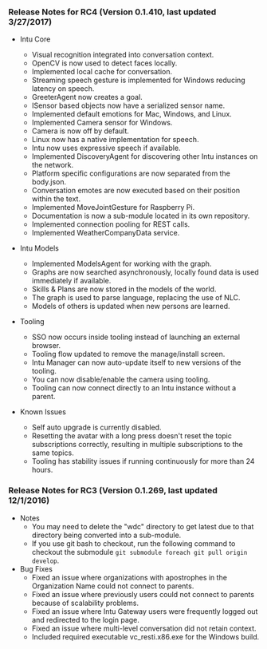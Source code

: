 ### Release Notes for RC4 (Version 0.1.410, last updated 3/27/2017)

* Intu Core
	* Visual recognition integrated into conversation context.
	* OpenCV is now used to detect faces locally.
	* Implemented local cache for conversation.
	* Streaming speech gesture is implemented for Windows reducing latency on speech.
	* GreeterAgent now creates a goal.
	* ISensor based objects now have a serialized sensor name.
	* Implemented default emotions for Mac, Windows, and Linux.
	* Implemented Camera sensor for Windows.
	* Camera is now off by default.
	* Linux now has a native implementation for speech.
	* Intu now uses expressive speech if available.
	* Implemented DiscoveryAgent for discovering other Intu instances on the network.
	* Platform specific configurations are now separated from the body.json.
	* Conversation emotes are now executed based on their position within the text.
	* Implemented MoveJointGesture for Raspberry Pi.
	* Documentation is now a sub-module located in its own repository.
	* Implemented connection pooling for REST calls.
	* Implemented WeatherCompanyData service.

* Intu Models
	* Implemented ModelsAgent for working with the graph.
	* Graphs are now searched asynchronously, locally found data is used immediately if available.
	* Skills & Plans are now stored in the models of the world.
	* The graph is used to parse language, replacing the use of NLC.
	* Models of others is updated when new persons are learned.
	
* Tooling
	* SSO now occurs inside tooling instead of launching an external browser.
	* Tooling flow updated to remove the manage/install screen.
	* Intu Manager can now auto-update itself to new versions of the tooling.
	* You can now disable/enable the camera using tooling.
	* Tooling can now connect directly to an Intu instance without a parent.

* Known Issues
	* Self auto upgrade is currently disabled.
	* Resetting the avatar with a long press doesn't reset the topic subscriptions correctly, resulting in multiple subscriptions to the same topics.
	* Tooling has stability issues if running continuously for more than 24 hours.

### Release Notes for RC3 (Version 0.1.269, last updated 12/1/2016)

* Notes
	* You may need to delete the "wdc" directory to get latest due to that directory being converted into a sub-module.
	* If you use git bash to checkout, run the following command to checkout the submodule `git submodule foreach git pull origin develop`.
* Bug Fixes
	* Fixed an issue where organizations with apostrophes in the Organization Name could not connect to parents.
	* Fixed an issue where previously users could not connect to parents because of scalability problems.
	* Fixed an issue where Intu Gateway users were frequently logged out and redirected to the login page.
	* Fixed an issue where multi-level conversation did not retain context.
	* Included required executable vc_resti.x86.exe for the Windows build.


